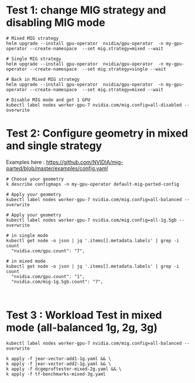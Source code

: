 # Test 1: change MIG strategy and disabling MIG mode
```
# Mixed MIG strategy
helm upgrade --install gpu-operator  nvidia/gpu-operator  -n my-gpu-operator --create-namespace  --set mig.strategy=mixed --wait

# Single MIG strategy
helm upgrade --install gpu-operator  nvidia/gpu-operator  -n my-gpu-operator --create-namespace  --set mig.strategy=single --wait

# Back in Mixed MIG strategy
helm upgrade --install gpu-operator  nvidia/gpu-operator  -n my-gpu-operator --create-namespace  --set mig.strategy=mixed --wait

# Disable MIG mode and get 1 GPU
kubectl label nodes worker-gpu-7 nvidia.com/mig.config=all-disabled --overwrite  

```


# Test 2: Configure geometry in mixed and single strategy

Examples here : https://github.com/NVIDIA/mig-parted/blob/master/examples/config.yaml

```
# Choose your geometry
k describe configmaps -n my-gpu-operator default-mig-parted-config

# Apply your geometry
kubectl label nodes worker-gpu-7 nvidia.com/mig.config=all-balanced --overwrite  

# Apply your geometry
kubectl label nodes worker-gpu-7 nvidia.com/mig.config=all-1g.5gb --overwrite  

# in single mode
kubectl get node -o json | jq '.items[].metadata.labels' | grep -i count
  "nvidia.com/gpu.count": "7",

# in mixed mode
kubectl get node -o json | jq '.items[].metadata.labels' | grep -i count
  "nvidia.com/gpu.count": "1",
  "nvidia.com/mig-1g.5gb.count": "7",



```

# Test 3 : Workload Test in mixed mode (all-balanced 1g, 2g, 3g)

```
kubectl label nodes worker-gpu-7 nvidia.com/mig.config=all-balanced --overwrite  

k apply -f jear-vector-add1-1g.yaml && \
k apply -f jear-vector-add2-1g.yaml && \
k apply -f dcgmproftester-mixed-2g.yaml && \
k apply -f tf-benchmarks-mixed-3g.yaml

```

